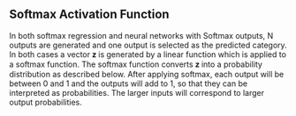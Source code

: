 ## Softmax Activation Function
In both softmax regression and neural networks with Softmax outputs, N outputs are generated and one output is selected as the predicted category. In both cases a vector  𝐳
  is generated by a linear function which is applied to a softmax function. The softmax function converts  𝐳
  into a probability distribution as described below. After applying softmax, each output will be between 0 and 1 and the outputs will add to 1, so that they can be interpreted as probabilities. The larger inputs will correspond to larger output probabilities.
  
